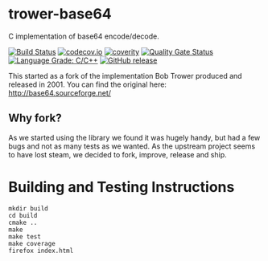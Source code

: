 <!--
SPDX-FileCopyrightText: 2016-2021 Comcast Cable Communications Management, LLC
SPDX-License-Identifier: Apache-2.0
-->
# trower-base64

C implementation of base64 encode/decode.

[![Build Status](https://github.com/xmidt-org/trower-base64/workflows/CI/badge.svg)](https://github.com/xmidt-org/trower-base64/actions)
[![codecov.io](http://codecov.io/github/xmidt-org/trower-base64/coverage.svg?branch=master)](http://codecov.io/github/xmidt-org/trower-base64?branch=master)
[![coverity](https://img.shields.io/coverity/scan/17585.svg)](https://scan.coverity.com/projects/trower-base64)
[![Quality Gate Status](https://sonarcloud.io/api/project_badges/measure?project=xmidt-org_trower-base64&metric=alert_status)](https://sonarcloud.io/dashboard?id=xmidt-org_trower-base64)
[![Language Grade: C/C++](https://img.shields.io/lgtm/grade/cpp/g/xmidt-org/trower-base64.svg?logo=lgtm&logoWidth=18)](https://lgtm.com/projects/g/xmidt-org/trower-base64/context:cpp)
[![GitHub release](https://img.shields.io/github/release/xmidt-org/trower-base64.svg)](CHANGELOG.md)

This started as a fork of the implementation Bob Trower produced and released in
2001.  You can find the original here: http://base64.sourceforge.net/

## Why fork?

As we started using the library we found it was hugely handy, but had a few bugs
and not as many tests as we wanted.  As the upstream project seems to have lost
steam, we decided to fork, improve, release and ship.

# Building and Testing Instructions

```
mkdir build
cd build
cmake ..
make
make test
make coverage
firefox index.html
